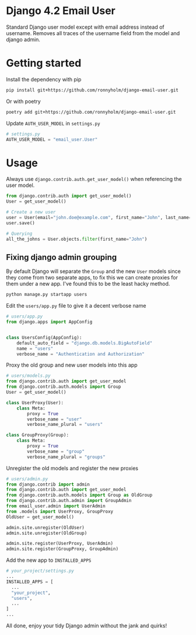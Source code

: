 # Django 4.2 Email User
Standard Django user model except with email address instead of username.
Removes all traces of the username field from the model and django admin.

# Getting started
Install the dependency with pip
```bash
pip install git+https://github.com/ronnyholm/django-email-user.git
```
Or with poetry
```bash
poetry add git+https://github.com/ronnyholm/django-email-user.git
```

Update `AUTH_USER_MODEL` in `settings.py`
```python
# settings.py
AUTH_USER_MODEL = "email_user.User"
```

# Usage
Always use `django.contrib.auth.get_user_model()` when referencing the user model.

```python
from django.contrib.auth import get_user_model()
User = get_user_model()

# Create a new user
user = User(email="john.doe@example.com", first_name="John", last_name="Doe")
user.save()

# Querying
all_the_johns = User.objects.filter(first_name="John")
```

## Fixing django admin grouping
By default Django will separate the `Group` and the new `User` models since they come from two separate apps, to fix this we can create proxies for them under a new app. I've found this to be the least hacky method.
```bash
python manage.py startapp users
```

Edit the `users/app.py` file to give it a decent verbose name
```python
# users/app.py
from django.apps import AppConfig


class UsersConfig(AppConfig):
    default_auto_field = "django.db.models.BigAutoField"
    name = "users"
    verbose_name = "Authentication and Authorization"
```

Proxy the old group and new user models into this app
```python
# users/models.py
from django.contrib.auth import get_user_model
from django.contrib.auth.models import Group
User = get_user_model()

class UserProxy(User):
    class Meta:
        proxy = True
        verbose_name = "user"
        verbose_name_plural = "users"

class GroupProxy(Group):
    class Meta:
        proxy = True
        verbose_name = "group"
        verbose_name_plural = "groups"
```

Unregister the old models and register the new proxies
```python
# users/admin.py
from django.contrib import admin
from django.contrib.auth import get_user_model
from django.contrib.auth.models import Group as OldGroup
from django.contrib.auth.admin import GroupAdmin
from email_user.admin import UserAdmin
from .models import UserProxy, GroupProxy
OldUser = get_user_model()

admin.site.unregister(OldUser)
admin.site.unregister(OldGroup)

admin.site.register(UserProxy, UserAdmin)
admin.site.register(GroupProxy, GroupAdmin)
```

Add the new app to `INSTALLED_APPS`
```python
# your_project/settings.py
...
INSTALLED_APPS = [
  ...
  "your_project",
  "users",
  ...
]
...
```

All done, enjoy your tidy Django admin without the jank and quirks!
